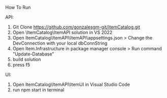 How To Run

API: 
1. Git Clone https://github.com/gonzalesgm-git/ItemCatalog.git
2. Open \ItemCatalog\ItemAPI solution in VS 2022
3. Open ItemCatalog\ItemAPI\ItemAPI\appsettings.json > Change the DevConnection with your local dbConnString
4. Open Item.Infrastructure in  package manager console > Run command "Update-Database"
5. build solution
6. press f5

UI:
1. Open ItemCatalog\ItemAPI\ItemUI in Visual Studio Code
2. run npm start in terminal
